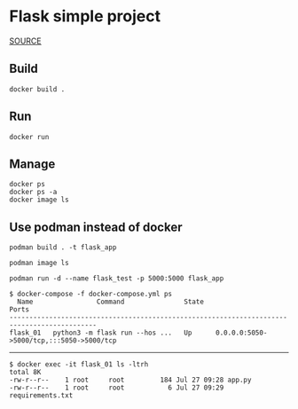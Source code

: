 # Flask simple project

[SOURCE](https://www.freecodecamp.org/news/how-to-dockerize-a-flask-app/)

## Build
```
docker build .
```

## Run
```
docker run 
```

## Manage
```
docker ps
docker ps -a
docker image ls
```


## Use podman instead of docker 

```
podman build . -t flask_app
```

```
podman image ls
```

```
podman run -d --name flask_test -p 5000:5000 flask_app
```

```
$ docker-compose -f docker-compose.yml ps
  Name                Command               State                    Ports                  
--------------------------------------------------------------------------------------------
flask_01   python3 -m flask run --hos ...   Up      0.0.0.0:5050->5000/tcp,:::5050->5000/tcp
```
---

```
$ docker exec -it flask_01 ls -ltrh 
total 8K     
-rw-r--r--    1 root     root         184 Jul 27 09:28 app.py
-rw-r--r--    1 root     root           6 Jul 27 09:29 requirements.txt
```
